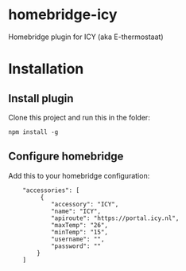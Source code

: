# homebridge-icy
Homebridge plugin for ICY (aka E-thermostaat)
# Installation
## Install plugin
Clone this project and run this in the folder:
```
npm install -g
```
## Configure homebridge
Add this to your homebridge configuration:
```
    "accessories": [
	     {
            "accessory": "ICY",
            "name": "ICY",
            "apiroute": "https://portal.icy.nl",
            "maxTemp": "26",
            "minTemp": "15",
            "username": "",
            "password": ""
        }
    ]
```